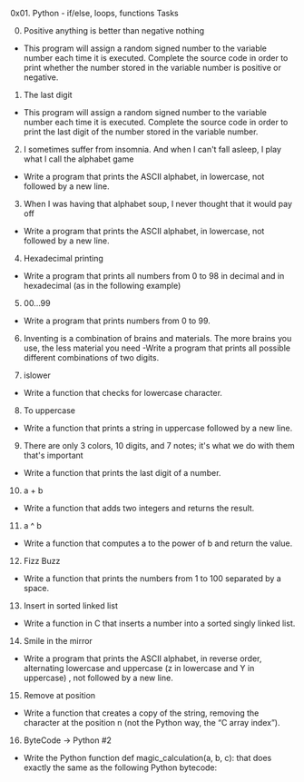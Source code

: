 0x01. Python - if/else, loops, functions
Tasks

0. Positive anything is better than negative nothing
- This program will assign a random signed number to the variable number each time it is executed. Complete the source code in order to print whether the number stored in the variable number is positive or negative.

1. The last digit
- This program will assign a random signed number to the variable number each time it is executed. Complete the source code in order to print the last digit of the number stored in the variable number.

2. I sometimes suffer from insomnia. And when I can't fall asleep, I play what I call the alphabet game
- Write a program that prints the ASCII alphabet, in lowercase, not followed by a new line.

3. When I was having that alphabet soup, I never thought that it would pay off
- Write a program that prints the ASCII alphabet, in lowercase, not followed by a new line.

4. Hexadecimal printing
- Write a program that prints all numbers from 0 to 98 in decimal and in hexadecimal (as in the following example)

5. 00...99
- Write a program that prints numbers from 0 to 99.

6. Inventing is a combination of brains and materials. The more brains you use, the less material you need
-Write a program that prints all possible different combinations of two digits.

7. islower
- Write a function that checks for lowercase character.

8. To uppercase
- Write a function that prints a string in uppercase followed by a new line.

9. There are only 3 colors, 10 digits, and 7 notes; it's what we do with them that's important
- Write a function that prints the last digit of a number.

10. a + b
- Write a function that adds two integers and returns the result.

11. a ^ b
- Write a function that computes a to the power of b and return the value.

12. Fizz Buzz
- Write a function that prints the numbers from 1 to 100 separated by a space.

13. Insert in sorted linked list
- Write a function in C that inserts a number into a sorted singly linked list.

14. Smile in the mirror
- Write a program that prints the ASCII alphabet, in reverse order, alternating lowercase and uppercase (z in lowercase and Y in uppercase) , not followed by a new line.

15. Remove at position
- Write a function that creates a copy of the string, removing the character at the position n (not the Python way, the “C array index”).

16. ByteCode -> Python #2
- Write the Python function def magic_calculation(a, b, c): that does exactly the same as the following Python bytecode:

